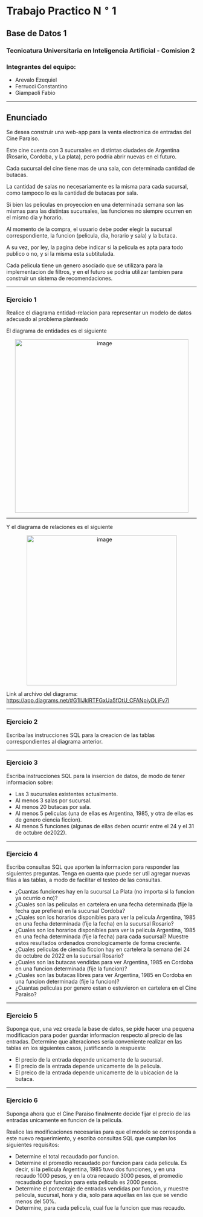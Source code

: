 # **Trabajo Practico N $^\circ$ 1**
## Base de Datos 1
### Tecnicatura Universitaria en Inteligencia Artificial - Comision 2

### **Integrantes del equipo**:
* Arevalo Ezequiel
* Ferrucci Constantino
* Giampaoli Fabio


----
## Enunciado

Se desea construir una web-app para la venta electronica de entradas del Cine Paraiso.

Este cine cuenta con 3 sucursales en distintas ciudades de Argentina (Rosario, Cordoba, y La plata), pero
podria abrir nuevas en el futuro.

Cada sucursal del cine tiene mas de una sala, con determinada cantidad de butacas.

La cantidad de salas no necesariamente es la misma para cada sucursal, como tampoco lo es la cantidad de butacas por sala.

Si bien las peliculas en proyeccion en una determinada semana son las mismas para las distintas sucursales,
las funciones no siempre ocurren en el mismo dia y horario.

Al momento de la compra, el usuario debe poder elegir la sucursal correspondiente, la funcion (pelicula, dia, horario y sala) y la butaca. 

A su vez, por ley, la pagina debe indicar si la pelicula es apta para todo publico o no, y si la misma esta subtitulada.

Cada pelicula tiene un genero asociado que se utilizara para la implementacion de filtros,
y en el futuro se podria utilizar tambien para construir un sistema de recomendaciones.

----
### Ejercicio 1
Realice el diagrama entidad-relacion para representar un modelo de datos adecuado al problema planteado

El diagrama de entidades es el siguiente

<p align="center">
  <img width="459" alt="image" src="https://user-images.githubusercontent.com/81629492/198703962-dd1f4135-aebd-4d7b-8a3a-1d39ec96947e.png">
</p>

----

Y el diagrama de relaciones es el siguiente

<p align="center">
  <img align="center" width="397" alt="image" src="https://user-images.githubusercontent.com/81629492/198704232-92aa28ca-e83b-4341-bd2f-e70c32dc07ff.png">
</p>


Link al archivo del diagrama: https://app.diagrams.net/#G1llJklRTFGxUa5fOtU_CFANpiyDLjFv7l

----
### Ejercicio 2
Escriba las instrucciones SQL para la creacion de las tablas correspondientes al diagrama anterior.

----
### Ejercicio 3
Escriba instrucciones SQL para la insercion de datos, de modo de tener informacion sobre:

* Las 3 sucursales existentes actualmente.
* Al menos 3 salas por sucursal.
* Al menos 20 butacas por sala.
* Al menos 5 peliculas (una de ellas es Argentina, 1985, y otra de ellas es de genero ciencia ficcion).
* Al menos 5 funciones (algunas de ellas deben ocurrir entre el 24 y el 31 de octubre de2022).

----
### Ejercicio 4
Escriba consultas SQL que aporten la informacion para responder las siguientes preguntas.
Tenga en cuenta que puede ser util agregar nuevas filas a las tablas, a modo de facilitar el
testeo de las consultas.

* ¿Cuantas funciones hay en la sucursal La Plata (no importa si la funcion ya ocurrio o no)?
* ¿Cuales son las peliculas en cartelera en una fecha determinada (fije la fecha que prefiera) en la sucursal Cordoba?
* ¿Cuales son los horarios disponibles para ver la pelicula Argentina, 1985 en una fecha determinada (fije la fecha) en la sucursal Rosario?
* ¿Cuales son los horarios disponibles para ver la pelicula Argentina, 1985 en una fecha determinada (fije la fecha) para cada sucursal? 
   Muestre estos resultados ordenados cronologicamente de forma creciente.
* ¿Cuales peliculas de ciencia ficcion hay en cartelera la semana del 24 de octubre de 2022 en la sucursal Rosario?
* ¿Cuales son las butacas vendidas para ver Argentina, 1985 en Cordoba en una funcion determinada (fije la funcion)?
* ¿Cuales son las butacas libres para ver Argentina, 1985 en Cordoba en una funcion determinada (fije la funcion)?
* ¿Cuantas peliculas por genero estan o estuvieron en cartelera en el Cine Paraiso?


----
### Ejercicio 5
Suponga que, una vez creada la base de datos, se pide hacer una pequena modificacion para poder guardar informacion respecto al precio de las entradas. 
Determine que alteraciones seria conveniente realizar en las tablas en los siguientes casos, justificando la respuesta:
* El precio de la entrada depende unicamente de la sucursal.
* El precio de la entrada depende unicamente de la pelicula.
* El preico de la entrada depende unicamente de la ubicacion de la butaca.

----
### Ejercicio 6
Suponga ahora que el Cine Paraiso finalmente decide fijar el precio de las entradas unicamente en funcion de la pelicula.

Realice las modificaciones necesarias para que el modelo se corresponda a este nuevo requerimiento,
y escriba consultas SQL que cumplan los siguientes requisitos:

* Determine el total recaudado por funcion.
* Determine el promedio recaudado por funcion para cada pelicula. 
  Es decir, si la pelicula Argentina, 1985 tuvo dos funciones, y en una recaudo 1000 pesos,
  y en la otra recaudo 3000 pesos, el promedio recaudado por funcion para esta pelicula es 2000 pesos.
* Determine el porcentaje de entradas vendidas por funcion, y muestre pelicula, sucursal, hora y dia, solo para aquellas en las que se vendio menos del 50%.
* Determine, para cada pelicula, cual fue la funcion que mas recaudo.

